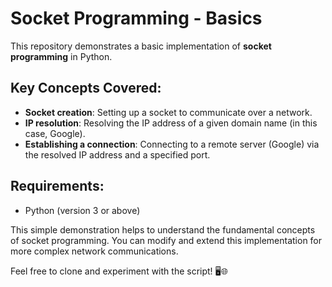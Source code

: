 # Socket Programming - Basics

This repository demonstrates a basic implementation of **socket programming** in Python. 

## Key Concepts Covered:
- **Socket creation**: Setting up a socket to communicate over a network.
- **IP resolution**: Resolving the IP address of a given domain name (in this case, Google).
- **Establishing a connection**: Connecting to a remote server (Google) via the resolved IP address and a specified port.

## Requirements:
- Python (version 3 or above)


This simple demonstration helps to understand the fundamental concepts of socket programming. You can modify and extend this implementation for more complex network communications.


Feel free to clone and experiment with the script! 🖥️🌐
